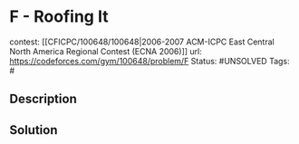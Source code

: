 # F - Roofing It

contest: [[CFICPC/100648/100648|2006-2007 ACM-ICPC East Central North America Regional Contest (ECNA 2006)]]
url: https://codeforces.com/gym/100648/problem/F
Status: #UNSOLVED
Tags: #

## Description

## Solution

